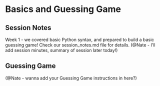 # Basics and Guessing Game

## Session Notes
Week 1 - we covered basic Python syntax, and prepared to build a basic guessing game! Check our session_notes.md file for details.
(@Nate - I'll add session minutes, summary of session later today!)


## Guessing Game
(@Nate -  wanna add your Guessing Game instructions in here?)
